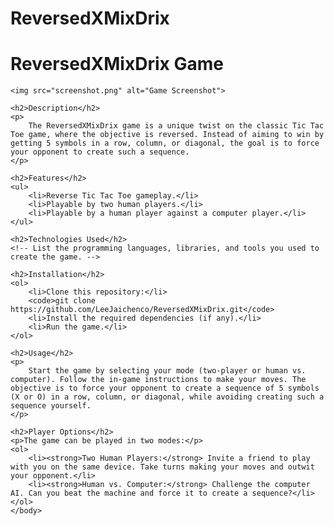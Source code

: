 # ReversedXMixDrix
<!DOCTYPE html>
<html>
<head>
    <title>ReversedXMixDrix Game</title>
</head>
<body>
    <h1>ReversedXMixDrix Game</h1>

    <img src="screenshot.png" alt="Game Screenshot">
    
    <h2>Description</h2>
    <p>
        The ReversedXMixDrix game is a unique twist on the classic Tic Tac Toe game, where the objective is reversed. Instead of aiming to win by getting 5 symbols in a row, column, or diagonal, the goal is to force your opponent to create such a sequence.
    </p>

    <h2>Features</h2>
    <ul>
        <li>Reverse Tic Tac Toe gameplay.</li>
        <li>Playable by two human players.</li>
        <li>Playable by a human player against a computer player.</li>
    </ul>

    <h2>Technologies Used</h2>
    <!-- List the programming languages, libraries, and tools you used to create the game. -->

    <h2>Installation</h2>
    <ol>
        <li>Clone this repository:</li>
        <code>git clone https://github.com/LeeJaichenco/ReversedXMixDrix.git</code>
        <li>Install the required dependencies (if any).</li>
        <li>Run the game.</li>
    </ol>

    <h2>Usage</h2>
    <p>
        Start the game by selecting your mode (two-player or human vs. computer). Follow the in-game instructions to make your moves. The objective is to force your opponent to create a sequence of 5 symbols (X or O) in a row, column, or diagonal, while avoiding creating such a sequence yourself.
    </p>

    <h2>Player Options</h2>
    <p>The game can be played in two modes:</p>
    <ol>
        <li><strong>Two Human Players:</strong> Invite a friend to play with you on the same device. Take turns making your moves and outwit your opponent.</li>
        <li><strong>Human vs. Computer:</strong> Challenge the computer AI. Can you beat the machine and force it to create a sequence?</li>
    </ol>
    </body>
</html>
